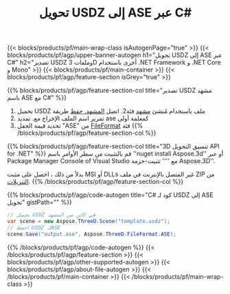 ﻿---
title: تحويل USDZ إلى ASE عبر C# 
description: تحويل USDZ وملفات 3D أخرى باستخدام .NET API
url: /ar/net/conversion/usdz-to-ase/
family: 3d
platformtag: net
feature: conversion
informat: USDZ
outformat: ASE
otherformats: PDF 3MF GLTF DRC DXF OBJ FBX DAE 
---
{{< blocks/products/pf/main-wrap-class isAutogenPage="true" >}}
{{< blocks/products/pf/agp/upper-banner-autogen h1="تحويل USDZ إلى ASE عبر C#" h2="تصدير USDZ وملفات 3D أخرى باستخدام .NET Framework و .NET Core و Mono" >}}
{{< blocks/products/pf/main-container >}}
{{< blocks/products/pf/agp/feature-section isGrey="true" >}}

{{% blocks/products/pf/agp/feature-section-col title="تصدير USDZ مشهد باسم ASE مع C#" %}}
1. تحميل USDZ ملف باستخدام مُنشئ [مشهد](https://apireference.aspose.com/3d/net/aspose.threed/scene) فئة2. اتصل [المشهد. حفظ](https://apireference.aspose.com/3d/net/aspose.threed/scene/methods/save/index) طريقة
3. تمرير اسم الملف الإخراج مع. تمديد ase كمعلمة أولى
4. تحديد قيمة الحقل "ASE" من [FileFormat](https://apireference.aspose.com/3d/net/aspose.threed/fileformat/fields/index) فئة
{{% /blocks/products/pf/agp/feature-section-col %}}

{{% blocks/products/pf/agp/feature-section-col title="3D تنسيق التحويل API for .NET" %}}
قم بالتثبيت من سطر الأوامر باسم ''nuget install Aspose.3d'' أو عبر Package Manager Console of Visual Studio مع '''' تثبيت-حزمة Aspose.3D''.

بدلاً من ذلك ، احصل على مثبت MSI أو DLLs غير المتصل بالإنترنت في ملف ZIP من [التنزيلات](https://downloads.aspose.com/3d/net).
{{% /blocks/products/pf/agp/feature-section-col %}}

{{% blocks/products/pf/agp/code-autogen title="C# كود لـ USDZ إلى ASE تحويل" gistPath="" %}}
```cs
// تحميل USDZ في كائن من المشهد 
var scene = new Aspose.ThreeD.Scene("template.usdz");
// احفظ USDZ كASE 
scene.Save("output.ase", Aspose.ThreeD.FileFormat.ASE);

```
{{% /blocks/products/pf/agp/code-autogen %}}
{{< /blocks/products/pf/agp/feature-section >}}
{{< blocks/products/pf/agp/other-supported-autogen >}}
{{< blocks/products/pf/agp/about-file-autogen >}}
{{< /blocks/products/pf/main-container >}}
{{< /blocks/products/pf/main-wrap-class >}}